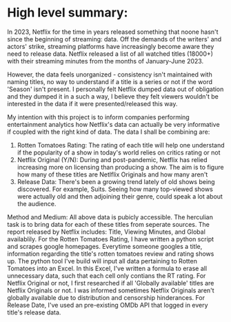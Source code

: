 # High level summary: 
In 2023, Netflix for the time in years released something that noone hasn't since the beginning of streaming: data. Off the demands of the writers' and actors' strike, streaming platforms have increasingly become aware they need to release data. Netflix released a list of all watched titles (18000+) with their streaming minutes from the months of January-June 2023.

However, the data feels unorganized - consistency isn't maintained with naming titles, no way to understand if a title is a series or not if the word 'Season' isn't present. I personally felt Netflix dumped data out of obligation and they dumped it in a such a way, I believe they felt viewers wouldn't be interested in the data if it were presented/released this way.  

My intention with this project is to inform companies performing entertainment analytics how Netflix's data can actually  be very informative if coupled with the right kind of data. The data I shall be combining are:
1. Rotten Tomatoes Rating: The rating of each title will help one understand if the popularity of a show in today's world relies on critics rating or not
2. Netflix Original (Y/N): During and post-pandemic, Netflix has relied increasing more on licensing than producing a show. The aim is to figure how many of these titles are Netlflix Originals and how many aren't
3. Release Data: There's been a growing trend lately of old shows being discovered. For example, Suits. Seeing how many top-viewed shows were actually old and then adjoining their genre, could speak a lot about the audience.

Method and Medium:
All above data is pubicly accessible. The herculian task is to bring data for each of these titles from seperate sources. 
The report released by Netflix includes:  Title, Viewing Minutes, and Global availablily.
For the  Rotten Tomatoes Rating, I have written a python script and scrapes google homepages. Everytime someone googles a title, information regarding the title's rotten tomatoes review and rating shows up. The python tool I've build will input all data pertaining to Rotten Tomatoes into an Excel. In this Excel, I've written a formula to erase all unnecessary data, such that each cell only contians the RT rating.
For Netflix Original or not, I first researched if all 'Globally available' titles are Netflix Originals or not. I was informed sometimes Netflix Originals aren't globally available due to distribution and censorship hinderances.
For Release Date, I've used an pre-existing OMDb API that logged in every title's release data.


